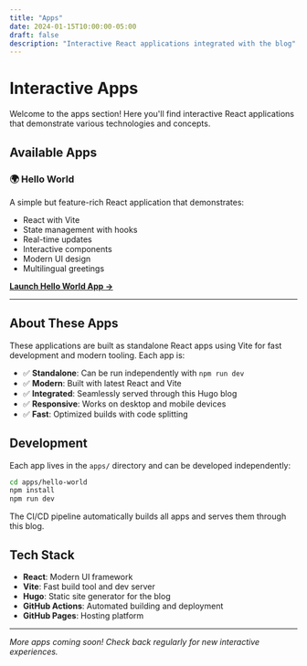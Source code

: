 ```yaml
---
title: "Apps"
date: 2024-01-15T10:00:00-05:00
draft: false
description: "Interactive React applications integrated with the blog"
---
```


# Interactive Apps

Welcome to the apps section! Here you'll find interactive React applications that demonstrate various technologies and concepts.

## Available Apps

### 🌍 Hello World

A simple but feature-rich React application that demonstrates:

- React with Vite
- State management with hooks  
- Real-time updates
- Interactive components
- Modern UI design
- Multilingual greetings

**[Launch Hello World App →](/apps/hello-world/)**

---

## About These Apps

These applications are built as standalone React apps using Vite for fast development and modern tooling. Each app is:

- ✅ **Standalone**: Can be run independently with `npm run dev`
- ✅ **Modern**: Built with latest React and Vite
- ✅ **Integrated**: Seamlessly served through this Hugo blog
- ✅ **Responsive**: Works on desktop and mobile devices
- ✅ **Fast**: Optimized builds with code splitting

## Development

Each app lives in the `apps/` directory and can be developed independently:

```bash
cd apps/hello-world
npm install
npm run dev
```

The CI/CD pipeline automatically builds all apps and serves them through this blog.

## Tech Stack

- **React**: Modern UI framework
- **Vite**: Fast build tool and dev server
- **Hugo**: Static site generator for the blog
- **GitHub Actions**: Automated building and deployment
- **GitHub Pages**: Hosting platform

---

*More apps coming soon! Check back regularly for new interactive experiences.* 